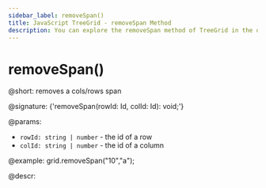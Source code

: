 ```yaml
---
sidebar_label: removeSpan()
title: JavaScript TreeGrid - removeSpan Method 
description: You can explore the removeSpan method of TreeGrid in the documentation of the DHTMLX JavaScript UI library. Browse developer guides and API reference, try out code examples and live demos, and download a free 30-day evaluation version of DHTMLX Suite 7.
---
```


# removeSpan()

@short: removes a cols/rows span

@signature: {'removeSpan(rowId: Id, colId: Id): void;'}

@params:
- `rowId: string | number` - the id of a row
- `colId: string | number` - the id of a column

@example:
grid.removeSpan("10","a");

@descr:

[comment]: # (@relatedapi: grid/api/grid_spans_config.md grid/api/grid_addspan_method.md grid/api/grid_getspan_method.md)

[comment]: # (@related: treegrid/usage.md#addingremoving-spans)
